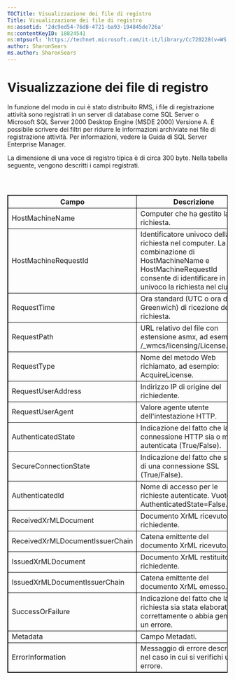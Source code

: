 ```yaml
---
TOCTitle: Visualizzazione dei file di registro
Title: Visualizzazione dei file di registro
ms:assetid: '2dc9ed54-76d8-4721-ba93-194845de726a'
ms:contentKeyID: 18824541
ms:mtpsurl: 'https://technet.microsoft.com/it-it/library/Cc720228(v=WS.10)'
author: SharonSears
ms.author: SharonSears
---
```


Visualizzazione dei file di registro
====================================

In funzione del modo in cui è stato distribuito RMS, i file di registrazione attività sono registrati in un server di database come SQL Server o Microsoft SQL Server 2000 Desktop Engine (MSDE 2000) Versione A. È possibile scrivere dei filtri per ridurre le informazioni archiviate nei file di registrazione attività. Per informazioni, vedere la Guida di SQL Server Enterprise Manager.

La dimensione di una voce di registro tipica è di circa 300 byte. Nella tabella seguente, vengono descritti i campi registrati.

###  

 
<table style="border:1px solid black;">
<colgroup>
<col width="50%" />
<col width="50%" />
</colgroup>
<thead>
<tr class="header">
<th style="border:1px solid black;" >Campo</th>
<th style="border:1px solid black;" >Descrizione</th>
</tr>
</thead>
<tbody>
<tr class="odd">
<td style="border:1px solid black;">HostMachineName</td>
<td style="border:1px solid black;">Computer che ha gestito la richiesta.</td>
</tr>
<tr class="even">
<td style="border:1px solid black;">HostMachineRequestId</td>
<td style="border:1px solid black;">Identificatore univoco della richiesta nel computer. La combinazione di HostMachineName e HostMachineRequestId consente di identificare in modo univoco la richiesta nel cluster.</td>
</tr>
<tr class="odd">
<td style="border:1px solid black;">RequestTime</td>
<td style="border:1px solid black;">Ora standard (UTC o ora di Greenwich) di ricezione della richiesta.</td>
</tr>
<tr class="even">
<td style="border:1px solid black;">RequestPath</td>
<td style="border:1px solid black;">URL relativo del file con estensione asmx, ad esempio: /_wmcs/licensing/License.asmx.</td>
</tr>
<tr class="odd">
<td style="border:1px solid black;">RequestType</td>
<td style="border:1px solid black;">Nome del metodo Web richiamato, ad esempio: AcquireLicense.</td>
</tr>
<tr class="even">
<td style="border:1px solid black;">RequestUserAddress</td>
<td style="border:1px solid black;">Indirizzo IP di origine del richiedente.</td>
</tr>
<tr class="odd">
<td style="border:1px solid black;">RequestUserAgent</td>
<td style="border:1px solid black;">Valore agente utente dell'intestazione HTTP.</td>
</tr>
<tr class="even">
<td style="border:1px solid black;">AuthenticatedState</td>
<td style="border:1px solid black;">Indicazione del fatto che la connessione HTTP sia o meno autenticata (True/False).</td>
</tr>
<tr class="odd">
<td style="border:1px solid black;">SecureConnectionState</td>
<td style="border:1px solid black;">Indicazione del fatto che si tratti di una connessione SSL (True/False).</td>
</tr>
<tr class="even">
<td style="border:1px solid black;">AuthenticatedId</td>
<td style="border:1px solid black;">Nome di accesso per le richieste autenticate. Vuoto se AuthenticatedState=False.</td>
</tr>
<tr class="odd">
<td style="border:1px solid black;">ReceivedXrMLDocument</td>
<td style="border:1px solid black;">Documento XrML ricevuto dal richiedente.</td>
</tr>
<tr class="even">
<td style="border:1px solid black;">ReceivedXrMLDocumentIssuerChain</td>
<td style="border:1px solid black;">Catena emittente del documento XrML ricevuto.</td>
</tr>
<tr class="odd">
<td style="border:1px solid black;">IssuedXrMLDocument</td>
<td style="border:1px solid black;">Documento XrML restituito al richiedente.</td>
</tr>
<tr class="even">
<td style="border:1px solid black;">IssuedXrMLDocumentIssuerChain</td>
<td style="border:1px solid black;">Catena emittente del documento XrML emesso.</td>
</tr>
<tr class="odd">
<td style="border:1px solid black;">SuccessOrFailure</td>
<td style="border:1px solid black;">Indicazione del fatto che la richiesta sia stata elaborata correttamente o abbia generato un errore.</td>
</tr>
<tr class="even">
<td style="border:1px solid black;">Metadata</td>
<td style="border:1px solid black;">Campo Metadati.</td>
</tr>
<tr class="odd">
<td style="border:1px solid black;">ErrorInformation</td>
<td style="border:1px solid black;">Messaggio di errore descrittivo, nel caso in cui si verifichi un errore.</td>
</tr>
</tbody>
</table>
